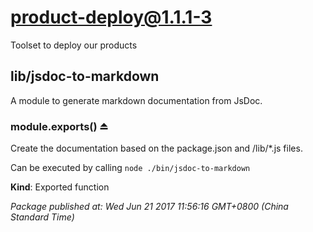 # product-deploy@1.1.1-3

Toolset to deploy our products

<a name="module_lib/jsdoc-to-markdown"></a>

## lib/jsdoc-to-markdown
A module to generate markdown documentation from JsDoc.

<a name="exp_module_lib/jsdoc-to-markdown--module.exports"></a>

### module.exports() ⏏
Create the documentation based on the package.json and /lib/*.js files.

Can be executed by calling `node ./bin/jsdoc-to-markdown`

**Kind**: Exported function  

_Package published at: Wed Jun 21 2017 11:56:16 GMT+0800 (China Standard Time)_